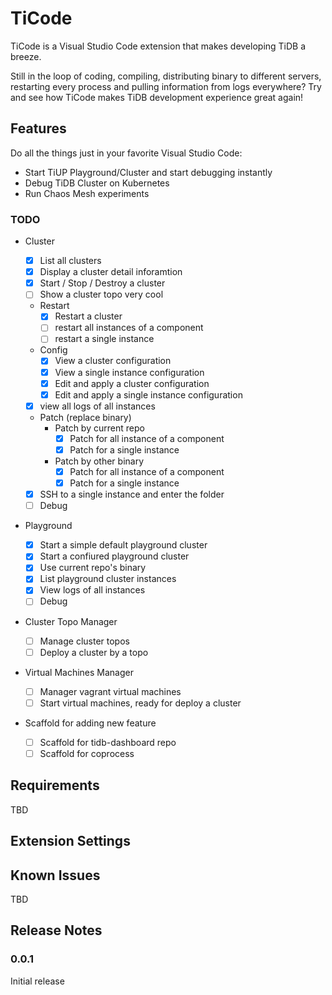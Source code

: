 # TiCode

TiCode is a Visual Studio Code extension that makes developing TiDB a breeze.

Still in the loop of coding, compiling, distributing binary to different servers, restarting every process and pulling information from logs everywhere? Try and see how TiCode makes TiDB development experience great again!

## Features

Do all the things just in your favorite Visual Studio Code:

- Start TiUP Playground/Cluster and start debugging instantly
- Debug TiDB Cluster on Kubernetes
- Run Chaos Mesh experiments

### TODO

- Cluster

  - [x] List all clusters
  - [x] Display a cluster detail inforamtion
  - [x] Start / Stop / Destroy a cluster
  - [ ] Show a cluster topo very cool
  - Restart
    - [x] Restart a cluster
    - [ ] restart all instances of a component
    - [ ] restart a single instance
  - Config
    - [x] View a cluster configuration
    - [x] View a single instance configuration
    - [x] Edit and apply a cluster configuration
    - [x] Edit and apply a single instance configuration
  - [x] view all logs of all instances
  - Patch (replace binary)
    - Patch by current repo
      - [x] Patch for all instance of a component
      - [x] Patch for a single instance
    - Patch by other binary
      - [x] Patch for all instance of a component
      - [x] Patch for a single instance
  - [x] SSH to a single instance and enter the folder
  - [ ] Debug

- Playground

  - [x] Start a simple default playground cluster
  - [x] Start a confiured playground cluster
  - [x] Use current repo's binary
  - [x] List playground cluster instances
  - [x] View logs of all instances
  - [ ] Debug

- Cluster Topo Manager

  - [ ] Manage cluster topos
  - [ ] Deploy a cluster by a topo

- Virtual Machines Manager

  - [ ] Manager vagrant virtual machines
  - [ ] Start virtual machines, ready for deploy a cluster

- Scaffold for adding new feature
  - [ ] Scaffold for tidb-dashboard repo
  - [ ] Scaffold for coprocess

## Requirements

TBD

## Extension Settings

## Known Issues

TBD

## Release Notes

### 0.0.1

Initial release
